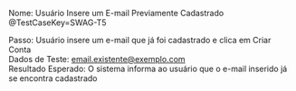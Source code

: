 Nome: Usuário Insere um E-mail Previamente Cadastrado  
@TestCaseKey=SWAG-T5

Passo: Usuário insere um e-mail que já foi cadastrado e clica em Criar Conta  
Dados de Teste: email.existente@exemplo.com  
Resultado Esperado: O sistema informa ao usuário que o e-mail inserido já se encontra cadastrado